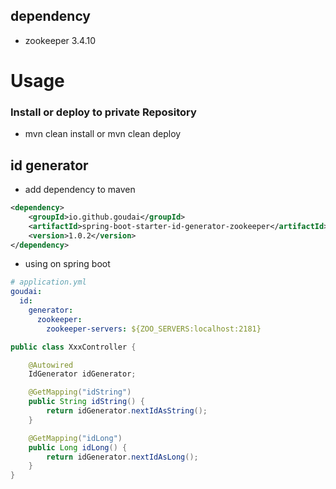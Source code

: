 ## dependency

* zookeeper 3.4.10

# Usage

### Install or deploy to private Repository

* mvn clean install or mvn clean deploy

## id generator

* add dependency to maven
```xml
<dependency>
    <groupId>io.github.goudai</groupId>
    <artifactId>spring-boot-starter-id-generator-zookeeper</artifactId>
    <version>1.0.2</version>
</dependency>

```

 * using on spring boot
 
```yaml
# application.yml
goudai:
  id:
    generator:
      zookeeper:
        zookeeper-servers: ${ZOO_SERVERS:localhost:2181}
``` 
```java
public class XxxController {

    @Autowired
    IdGenerator idGenerator;

    @GetMapping("idString")
    public String idString() {
        return idGenerator.nextIdAsString();
    }

    @GetMapping("idLong")
    public Long idLong() {
        return idGenerator.nextIdAsLong();
    }
}
```
 
